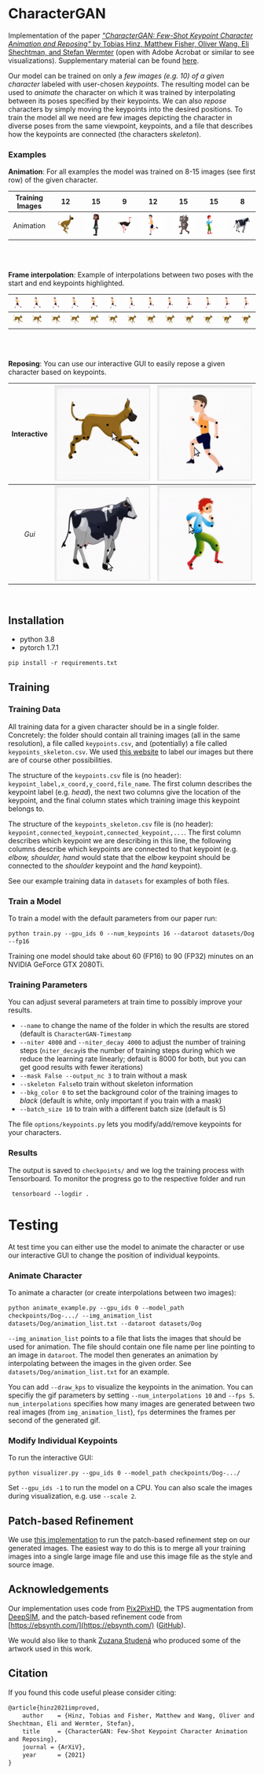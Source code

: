# CharacterGAN

Implementation of the paper [*"CharacterGAN: Few-Shot Keypoint Character Animation and Reposing"* by Tobias Hinz, Matthew Fisher, Oliver Wang, Eli Shechtman, and Stefan Wermter](google.com) (open with Adobe Acrobat or similar to see visualizations). Supplementary material can be found [here](google.com).

Our model can be trained on only a *few images (e.g. 10) of a given character* labeled with user-chosen *keypoints*.
The resulting model can be used to *animate* the character on which it was trained by interpolating between its poses specified by their keypoints.
We can also *repose* characters by simply moving the keypoints into the desired positions.
To train the model all we need are few images depicting the character in diverse poses from the same viewpoint, keypoints, and a file that describes how the keypoints are connected (the characters *skeleton*).

### Examples

**Animation**: For all examples the model was trained on 8-15 images (see first row) of the given character.

Training Images |  12         |  15          |  9         |  12          |  15         |  15          |  8
:-------------------------:|:-------------------------:|:-------------------------:|:-------------------------:|:-------------------------:|:-------------------------:|:-------------------------:|:-------------------------:
Animation |  ![dog_animation](gifs/dog.gif) |  ![maddy_animation](gifs/maddy.gif) |  ![ostrich_animation](gifs/ostrich.gif) |  ![man_animation](gifs/stock_man.gif) |  ![robot_animation](gifs/evans.gif) |  ![man_animation](gifs/watercolor_man.gif) |  ![cow_animation](gifs/cow.gif)

<br/><br/>

**Frame interpolation**: Example of interpolations between two poses with the start and end keypoints highlighted.<br />

![man](interpolations/Man/kp_pm_gen_img_0000.jpg) |  ![man](interpolations/Man/pm_gen_img_0000.jpg) |  ![man](interpolations/Man/pm_gen_img_0001.jpg) |   ![man](interpolations/Man/pm_gen_img_0002.jpg) |   ![man](interpolations/Man/pm_gen_img_0003.jpg) |   ![man](interpolations/Man/pm_gen_img_0004.jpg) |   ![man](interpolations/Man/pm_gen_img_0005.jpg) |   ![man](interpolations/Man/pm_gen_img_0006.jpg) |   ![man](interpolations/Man/pm_gen_img_0007.jpg) |   ![man](interpolations/Man/pm_gen_img_0008.jpg) |   ![man](interpolations/Man/pm_gen_img_0009.jpg) |  ![man](interpolations/Man/pm_gen_img_0010.jpg)  |   ![man](interpolations/Man/kp_pm_gen_img_0010.jpg)
:-------------------------:|:-------------------------:|:-------------------------:|:-------------------------:|:-------------------------:|:-------------------------:|:-------------------------:|:-------------------------:|:-------------------------:|:-------------------------:|:-------------------------:|:-------------------------:|:-------------------------:
![dog](interpolations/Dog/kp_pm_gen_img_0000.jpg) |  ![dog](interpolations/Dog/pm_gen_img_0000.jpg) |  ![dog](interpolations/Dog/pm_gen_img_0001.jpg) |   ![dog](interpolations/Dog/pm_gen_img_0002.jpg) |   ![dog](interpolations/Dog/pm_gen_img_0003.jpg) |   ![dog](interpolations/Dog/pm_gen_img_0004.jpg) |   ![dog](interpolations/Dog/pm_gen_img_0005.jpg) |   ![dog](interpolations/Dog/pm_gen_img_0006.jpg) |   ![dog](interpolations/Dog/pm_gen_img_0007.jpg) |   ![dog](interpolations/Dog/pm_gen_img_0008.jpg) |   ![dog](interpolations/Dog/pm_gen_img_0009.jpg) |  ![dog](interpolations/Dog/pm_gen_img_0010.jpg)  |   ![dog](interpolations/Dog/kp_pm_gen_img_0010.jpg)

<br/><br/>

**Reposing**: You can use our interactive GUI to easily repose a given character based on keypoints.

Interactive |![dog_gui](gifs/gui_dog.gif) | ![man_gui](gifs/gui_stock_man.gif)
:-------------------------:|:-------------------------:|:-------------------------:
*Gui* | ![cow_gui](gifs/gui_cow.gif) | ![man_gui](gifs/gui_watercolor_man.gif)

<br/>

## Installation

- python 3.8
- pytorch 1.7.1

```
pip install -r requirements.txt
```

## Training

### Training Data
All training data for a given character should be in a single folder.
Concretely: the folder should contain all training images (all in the same resolution), a file called `keypoints.csv`, and (potentially) a file called `keypoints_skeleton.csv`. We used [this website](https://www.makesense.ai/) to label our images but there are of course other possibilities.

The structure of the `keypoints.csv` file is (no header): `keypoint_label,x_coord,y_coord,file_name`.
The first column describes the keypoint label (e.g. *head*), the next two columns give the location of the keypoint, and the final column states which training image this keypoint belongs to.

The structure of the `keypoints_skeleton.csv` file is (no header): `keypoint,connected_keypoint,connected_keypoint,...`.
The first column describes which keypoint we are describing in this line, the following columns describe which keypoints are connected to that keypoint (e.g. *elbow, shoulder, hand* would state that the *elbow* keypoint should be connected to the *shoulder* keypoint and the *hand* keypoint).

See our example training data in `datasets` for examples of both files.

### Train a Model
To train a model with the default parameters from our paper run:

```
python train.py --gpu_ids 0 --num_keypoints 16 --dataroot datasets/Dog --fp16
```

Training one model should take about 60 (FP16) to 90 (FP32) minutes on an NVIDIA GeForce GTX 2080Ti.

### Training Parameters
You can adjust several parameters at train time to possibly improve your results.

* `--name` to change the name of the folder in which the results are stored (default is `CharacterGAN-Timestamp`
* `--niter 4000` and `--niter_decay 4000` to adjust the number of training steps (`niter_decay`is the number of training steps during which we reduce the learning rate linearly; default is 8000 for both, but you can get good results with fewer iterations)
* `--mask False --output_nc 3` to train without a mask
* `--skeleton False`to train without skeleton information
* `--bkg_color 0` to set the background color of the training images to *black* (default is white, only important if you train with a mask)
* `--batch_size 10` to train with a different batch size (default is 5)

The file `options/keypoints.py` lets you modify/add/remove keypoints for your characters.

### Results
The output is saved to `checkpoints/` and we log the training process with Tensorboard.
To monitor the progress go to the respective folder and run

```
 tensorboard --logdir .
```

# Testing
At test time you can either use the model to animate the character or use our interactive GUI to change the position of individual keypoints.

### Animate Character
To animate a character (or create interpolations between two images):

```
python animate_example.py --gpu_ids 0 --model_path checkpoints/Dog-.../ --img_animation_list datasets/Dog/animation_list.txt --dataroot datasets/Dog
```

`--img_animation_list` points to a file that lists the images that should be used for animation. The file should contain one file name per line pointing to an image in `dataroot`. The model then generates an animation by interpolating between the images in the given order. See `datasets/Dog/animation_list.txt` for an example.

You can add `--draw_kps` to visualize the keypoints in the animation.
You can specifiy the gif parameters by setting `--num_interpolations 10` and `--fps 5`.
`num_interpolations` specifies how many images are generated between two real images (from `img_animation_list`), `fps` determines the frames per second of the generated gif.

### Modify Individual Keypoints
To run the interactive GUI:

```
python visualizer.py --gpu_ids 0 --model_path checkpoints/Dog-.../
```

Set `--gpu_ids -1` to run the model on a CPU.
You can also scale the images during visualization, e.g. use `--scale 2`.

## Patch-based Refinement
We use [this implementation](https://github.com/jamriska/ebsynth) to run the patch-based refinement step on our generated images.
The easiest way to do this is to merge all your training images into a single large image file and use this image file as the style and source image.

## Acknowledgements
Our implementation uses code from [Pix2PixHD](https://github.com/NVIDIA/pix2pixHD), the TPS augmentation from [DeepSIM](https://github.com/eliahuhorwitz/DeepSIM), and the patch-based refinement code from [https://ebsynth.com/](https://ebsynth.com/) ([GitHub](https://github.com/jamriska/ebsynth)).

We would also like to thank [Zuzana Studená](https://artemisfilm.webnode.com/) who produced some of the artwork used in this work.

## Citation
If you found this code useful please consider citing:

```
@article{hinz2021improved,
    author    = {Hinz, Tobias and Fisher, Matthew and Wang, Oliver and Shechtman, Eli and Wermter, Stefan},
    title     = {CharacterGAN: Few-Shot Keypoint Character Animation and Reposing},
    journal = {ArXiV},
    year      = {2021}
}
```
